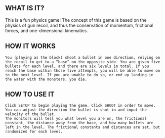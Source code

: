 ## WHAT IS IT?
This is a fun physics game! The concept of this game is based on the physics of gun recoil, and thus the conservation of momentum, frictional forces, and one-dimensional kinematics.

## HOW IT WORKS
	You (playing as the block) shoot a bullet in one direction, relying on the recoil to get to a “base” on the opposite side. You are given five bullets for each level, and there are six levels in total. If you reach the base within those five attempts, you will be able to move on to the next level. If you are unable to do so, or end up landing in the water with the monsters, you die. 


## HOW TO USE IT
	Click SETUP to begin playing the game. Click SHOOT in order to move. You can adjust the direction the bullet is shot in and input the velocity of the bullet.
	The monitors will tell you what level you are on, the frictional constant, the distance away from the base, and how many bullets are left in the level. The frictional constants and distances are set, but randomized for each level.
